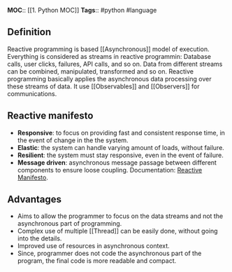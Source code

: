**MOC**:: [[1. Python MOC]]
**Tags**:: #python #language
## Definition
Reactive programming is based [[Asynchronous]] model of execution. Everything is considered as streams in reactive programmin: Database calls, user clicks, failures, API calls, and so on. Data from different streams can be combined, manipulated, transformed and so on. Reactive programming basically applies the asynchronous data processing over these streams of data. It use [[Observables]] and [[Observers]] for communications.
## Reactive manifesto
- **Responsive**: to focus on providing fast and consistent response time, in the event of change in the the system.
- **Elastic**: the system can handle varying amount of loads, without failure.
- **Resilient**: the system must stay responsive, even in the event of failure.
- **Message driven**: asynchronous message passage between different components to ensure loose coupling.
Documentation: [Reactive Manifesto](https://www.reactivemanifesto.org).
## Advantages
- Aims to allow the programmer to focus on the data streams and not the asynchronous part of programming.
- Complex use of multiple [[Thread]] can be easily done, without going into the details.
- Improved use of resources in asynchronous context.
- Since, programmer does not code the asynchronous part of the program, the final code is more readable and compact.
